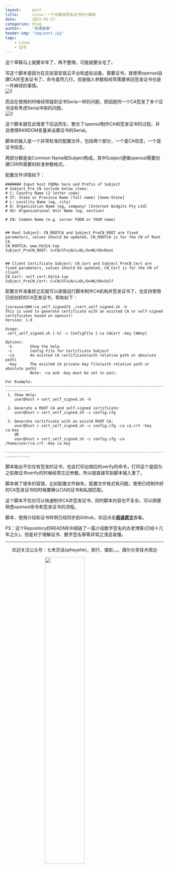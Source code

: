 ```yaml
---
layout:     post
title:      Linux｜一个创建自签名证书的小脚本
date:       2022-03-17
categories: blog
author:     "琉璃康康"
header-img: "img/post.jpg"
tags:
    - Linux
    - 证书
---
```


<style>
img{
  display:block;
  margin:0
  auto;
}
</style>

<meta name="referrer" content="never">

这个草稿马上就要半年了，再不整理，可能就要长毛了。

写这个脚本是因为在实验室安装云平台和虚拟设备，需要证书，就使用openssl自建CA并签发证书了，命令虽然几行，但是输入参数和经常需要来回签发证书也是一件麻烦的事情。
![1][1]

而且在使用的时候经常碰到证书Seria一样的问题，原因是同一个CA签发了多个证书没有考虑Serial冲突的问题。
![2][2]

这个脚本就在此情景下应运而生，整合了openssl制作CA和签发证书的过程，并且使用RANDOM变量来设置证书的Serial。

脚本的输入是一个非常标准的配置文件，包括两个部分，一个是CA信息，一个是证书信息。

两部分都是由Common Name和Subject构成，其中Subject遵循openssl需要创建CSR所需要的标准参数格式。

配置文件详情如下：
```
####### Input host FQDNs here and Prefix of Subject
# Subject_Pre_CN include below items:
# C: Country Name (2 letter code)
# ST: State or Province Name (full name) [Some-State]
# L: Locality Name (eg, city)
# O: Organization Name (eg, company) [Internet Widgits Pty Ltd]
# OU: Organizational Unit Name (eg, section)

# CN: Common Name (e.g. server FQDN or YOUR name)


## Root Subject: CN_ROOTCA and Subject_PreCN_ROOT are fixed parameters, values should be updated, CN_ROOTCA is for the CN of Root CA.
CN_ROOTCA: www.hk314.top
Subject_PreCN_ROOT: C=CN/ST=LN/L=DL/O=HK/OU=Root


## Client Certificate Subject: CN_Cert and Subject_PreCN_Cert are fixed parameters, values should be updated, CN_Cert is for the CN of client.
CN_Cert: self.cert.hk314.top
Subject_PreCN_Cert: C=CN/ST=LN/L=DL/O=HK/OU=Self
````

配置文件准备好之后就可以直接运行脚本制作CA机构并签发证书了，也支持使用已经创好的CA签发证书，帮助如下：

```
[coreuser@HK:ca_self_signed]$ ./cert_self_signed.sh -h
This is used to generate certificate with an existed CA or self-signed certificates based on openssl!
Version: 1.0

Usage:
 cert_self_signed.sh [-h] -c ConfigFile [-ca CACert -key CAKey] 

Options:
 -h        Show the help
 -c        Config File for Certificate Subject
 -ca       An existed CA certificate(with relative path or absolute path)
 -key      The existed CA private key file(with relative path or absolute path)
           Note: -ca and -key must be set in pair.

For Example:
---------------------------------------------------------------------------------
 1. Show Help:
    user@host > cert_self_signed.sh -h
 
 2. Generate a ROOT CA and self-signed certificate:
    user@host > cert_self_signed.sh -c config.cfg

 3. Generate certificate with an existd ROOT CA:
    user@host > cert_self_signed.sh -c config.cfg -ca ca.crt -key ca.key
    OR
    user@host > cert_self_signed.sh -c config.cfg -ca /home/user/ca.crt -key ca.key
 
---------------------------------------------------------------------------------
```

脚本输出不仅仅有签发的证书，也会打印出相应的verify的命令，打印这个是因为之前做证书verify的时候经常忘记参数，所以就直接写到脚本输入里了。

脚本做了很多的容错，比如配置文件缺失，配置文件格式有问题，使用已经制作好的CA签发证书的时候要确认CA的证书和私钥匹配。

这个脚本不仅仅可以快速制作CA并签发证书，同时脚本内容也不复杂，可以顺便熟悉openssl命令和签发证书的流程。

脚本、使用介绍和证书样例已经同步到Github，欢迎点击[**阅读原文**](https://github.com/MinpuKang/generate-self-signed-certificate)查看。

PS：这个Repository的README中超链了一篇介绍数字签名的古老博客(已经十几年之久)，但是对于理解证书、数字签名等等非常之浅显易懂​。

------------
<p align="center">欢迎关注公众号：七禾页话(qiheyehk)，旅行、摄影。。。偶尔分享技术周边</p>
<img src="https://mmbiz.qpic.cn/mmbiz_jpg/QqiaFS6NT0eAaCjLpPgUZricqK7lIOO3hYEYIbjibRlYaiaTsib0reaQfQTmaibVw2QqZLibBWpCHJdg0v3V7yX8sQgWw/0?wx_fmt=jpeg" width="50%"/>


[1]:https://mmbiz.qpic.cn/mmbiz_png/QqiaFS6NT0eCUickUcuIz4aa1Z5KJdsWYqCnZFiankEgPQQ9PVzH0nPV3WUsBTxJmKOTH6Un3pODWPYDfjeJI4u7g/0?wx_fmt=png


[2]:https://mmbiz.qpic.cn/mmbiz_png/QqiaFS6NT0eCUickUcuIz4aa1Z5KJdsWYqwwiagM1C5rpvQssCSQln095ia4KgAOjYN2U3ZdxJOe1oHEiaNOhLkmxWQ/0?wx_fmt=png

